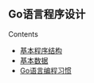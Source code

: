 ## Go语言程序设计

Contents

  * [基本程序结构](Chapter01/programstructure.md)
  * [基本数据](Chapter02/basictype.md)
  * [Go语言编程习惯](goodstyle.md)
